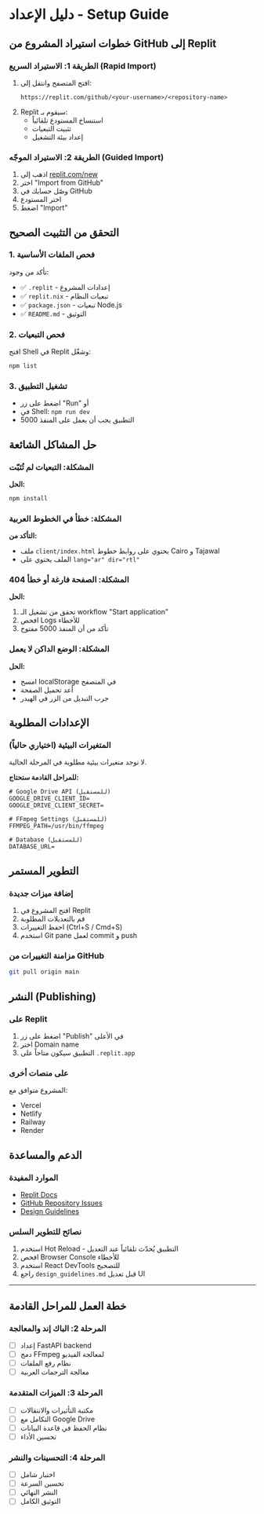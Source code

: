 # دليل الإعداد - Setup Guide

## خطوات استيراد المشروع من GitHub إلى Replit

### الطريقة 1: الاستيراد السريع (Rapid Import)
1. افتح المتصفح وانتقل إلى:
   ```
   https://replit.com/github/<your-username>/<repository-name>
   ```
2. Replit سيقوم بـ:
   - استنساخ المستودع تلقائياً
   - تثبيت التبعيات
   - إعداد بيئة التشغيل

### الطريقة 2: الاستيراد الموجّه (Guided Import)
1. اذهب إلى [replit.com/new](https://replit.com/new)
2. اختر "Import from GitHub"
3. وصّل حسابك في GitHub
4. اختر المستودع
5. اضغط "Import"

## التحقق من التثبيت الصحيح

### 1. فحص الملفات الأساسية
تأكد من وجود:
- ✅ `.replit` - إعدادات المشروع
- ✅ `replit.nix` - تبعيات النظام
- ✅ `package.json` - تبعيات Node.js
- ✅ `README.md` - التوثيق

### 2. فحص التبعيات
افتح Shell في Replit وشغّل:
```bash
npm list
```

### 3. تشغيل التطبيق
- اضغط على زر "Run" أو
- في Shell: `npm run dev`
- التطبيق يجب أن يعمل على المنفذ 5000

## حل المشاكل الشائعة

### المشكلة: التبعيات لم تُثبّت
**الحل:**
```bash
npm install
```

### المشكلة: خطأ في الخطوط العربية
**التأكد من:**
- ملف `client/index.html` يحتوي على روابط خطوط Cairo و Tajawal
- الملف يحتوي على `lang="ar" dir="rtl"`

### المشكلة: الصفحة فارغة أو خطأ 404
**الحل:**
1. تحقق من تشغيل الـ workflow "Start application"
2. افحص Logs للأخطاء
3. تأكد من أن المنفذ 5000 مفتوح

### المشكلة: الوضع الداكن لا يعمل
**الحل:**
- امسح localStorage في المتصفح
- أعد تحميل الصفحة
- جرب التبديل من الزر في الهيدر

## الإعدادات المطلوبة

### المتغيرات البيئية (اختياري حالياً)
لا توجد متغيرات بيئية مطلوبة في المرحلة الحالية.

**للمراحل القادمة ستحتاج:**
```env
# Google Drive API (للمستقبل)
GOOGLE_DRIVE_CLIENT_ID=
GOOGLE_DRIVE_CLIENT_SECRET=

# FFmpeg Settings (للمستقبل)
FFMPEG_PATH=/usr/bin/ffmpeg

# Database (للمستقبل)
DATABASE_URL=
```

## التطوير المستمر

### إضافة ميزات جديدة
1. افتح المشروع في Replit
2. قم بالتعديلات المطلوبة
3. احفظ التغييرات (Ctrl+S / Cmd+S)
4. استخدم Git pane لعمل commit و push

### مزامنة التغييرات من GitHub
```bash
git pull origin main
```

## النشر (Publishing)

### على Replit
1. اضغط على زر "Publish" في الأعلى
2. اختر Domain name
3. التطبيق سيكون متاحاً على `.replit.app`

### على منصات أخرى
المشروع متوافق مع:
- Vercel
- Netlify
- Railway
- Render

## الدعم والمساعدة

### الموارد المفيدة
- [Replit Docs](https://docs.replit.com)
- [GitHub Repository Issues](./issues)
- [Design Guidelines](./design_guidelines.md)

### نصائح للتطوير السلس
1. استخدم Hot Reload - التطبيق يُحدّث تلقائياً عند التعديل
2. افحص Browser Console للأخطاء
3. استخدم React DevTools للتصحيح
4. راجع `design_guidelines.md` قبل تعديل UI

---

## خطة العمل للمراحل القادمة

### المرحلة 2: الباك إند والمعالجة
- [ ] إعداد FastAPI backend
- [ ] دمج FFmpeg لمعالجة الفيديو
- [ ] نظام رفع الملفات
- [ ] معالجة الترجمات العربية

### المرحلة 3: الميزات المتقدمة
- [ ] مكتبة التأثيرات والانتقالات
- [ ] التكامل مع Google Drive
- [ ] نظام الحفظ في قاعدة البيانات
- [ ] تحسين الأداء

### المرحلة 4: التحسينات والنشر
- [ ] اختبار شامل
- [ ] تحسين السرعة
- [ ] النشر النهائي
- [ ] التوثيق الكامل
